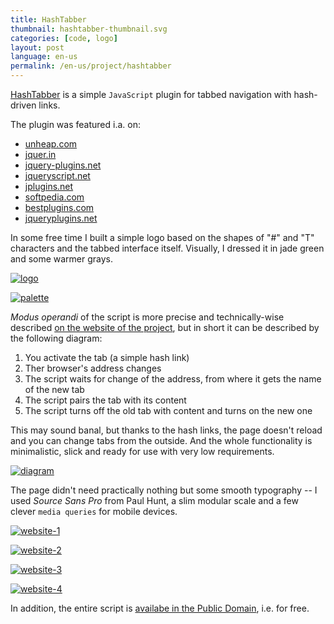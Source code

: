```yaml
---
title: HashTabber
thumbnail: hashtabber-thumbnail.svg
categories: [code, logo]
layout: post
language: en-us
permalink: /en-us/project/hashtabber
---
```


[HashTabber](http://hashtabber.smutnyleszek.com) is a simple `JavaScript` plugin for tabbed navigation with hash-driven links.

The plugin was featured i.a. on:

- [unheap.com](http://www.unheap.com/navigation/horizontal-tabbed/hashtabber/)
- [jquer.in](http://jquer.in/javascript-frameworks-for-developing-rich-applications/hashtabber/)
- [jquery-plugins.net](http://jquery-plugins.net/hashtabber-simple-hashchange-driven-tabbed-navigation)
- [jqueryscript.net](http://www.jqueryscript.net/blog/10-New-jQuery-Plugins-You-Have-To-See.html)
- [jplugins.net](http://www.jplugins.net/hashtabber/)
- [softpedia.com](http://webscripts.softpedia.com/script/Menus-Navigation/HashTabber-83059.html)
- [bestplugins.com](http://www.bestplugins.com/articles/jquery-plugins.html/)
- [jqueryplugins.net](http://jqueryplugins.net/hashtabber-simple-javascript-hashchange-tabbed-navigation)

In some free time I built a simple logo based on the shapes of "#" and "T" characters and the tabbed interface itself. Visually, I dressed it in jade green and some warmer grays.

[![logo][hashtabber-01]][hashtabber-01]

[![palette][hashtabber-02]][hashtabber-02]

*Modus operandi* of the script is more precise and technically-wise described [on the website of the project](http://hashtabber.smutnyleszek.com), but in short it can be described by the following diagram:

1. You activate the tab (a simple hash link)
2. Ther browser's address changes
3. The script waits for change of the address, from where it gets the name of the new tab
4. The script pairs the tab with its content
5. The script turns off the old tab with content and turns on the new one

This may sound banal, but thanks to the hash links, the page doesn't reload and you can change tabs from the outside. And the whole functionality is minimalistic, slick and ready for use with very low requirements.

[![diagram][hashtabber-03]][hashtabber-03]

The page didn't need practically nothing but some smooth typography -- I used *Source Sans Pro* from Paul Hunt, a slim modular scale and a few clever `media queries` for mobile devices.

[![website-1][hashtabber-04]][hashtabber-04]

[![website-2][hashtabber-05]][hashtabber-05]

[![website-3][hashtabber-06]][hashtabber-06]

[![website-4][hashtabber-07]][hashtabber-07]

In addition, the entire script is [availabe in the Public Domain](https://creativecommons.org/publicdomain/zero/1.0/), i.e. for free.

[hashtabber-01]: {{site.baseurl}}/assets/img/project/hashtabber/hashtabber-01-logo.png
[hashtabber-02]: {{site.baseurl}}/assets/img/project/hashtabber/hashtabber-02-palette.png
[hashtabber-03]: {{site.baseurl}}/assets/img/project/hashtabber/hashtabber-03-diagram.png
[hashtabber-04]: {{site.baseurl}}/assets/img/project/hashtabber/hashtabber-04-website-1.png
[hashtabber-05]: {{site.baseurl}}/assets/img/project/hashtabber/hashtabber-05-website-2.png
[hashtabber-06]: {{site.baseurl}}/assets/img/project/hashtabber/hashtabber-06-website-3.png
[hashtabber-07]: {{site.baseurl}}/assets/img/project/hashtabber/hashtabber-07-website-4.png

